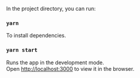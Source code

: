 In the project directory, you can run:
### `yarn`

To install dependencies.

### `yarn start`

Runs the app in the development mode.<br />
Open [http://localhost:3000](http://localhost:3000) to view it in the browser.

